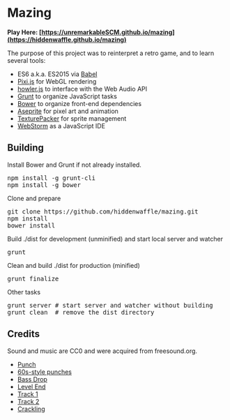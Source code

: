 # Mazing

**Play Here: [https://unremarkableSCM.github.io/mazing](https://hiddenwaffle.github.io/mazing)**

The purpose of this project was to reinterpret a retro game, and to learn several tools:
* ES6 a.k.a. ES2015 via [Babel](https://babeljs.io/)
* [Pixi.js](http://www.pixijs.com/) for WebGL rendering
* [howler.js](https://github.com/goldfire/howler.js/) to interface with the Web Audio API
* [Grunt](http://gruntjs.com/) to organize JavaScript tasks
* [Bower](http://bower.io/) to organize front-end dependencies
* [Aseprite](http://www.aseprite.org/) for pixel art and animation
* [TexturePacker](https://www.codeandweb.com/texturepacker) for sprite management
* [WebStorm](https://www.jetbrains.com/webstorm/) as a JavaScript IDE

## Building

Install Bower and Grunt if not already installed.
<pre>
npm install -g grunt-cli
npm install -g bower
</pre>

Clone and prepare
<pre>
git clone https://github.com/hiddenwaffle/mazing.git
npm install
bower install
</pre>

Build ./dist for development (unminified) and start local server and watcher
<pre>
grunt
</pre>

Clean and build ./dist for production (minified)
<pre>
grunt finalize
</pre>

Other tasks
<pre>
grunt server # start server and watcher without building
grunt clean  # remove the dist directory
</pre>

## Credits

Sound and music are CC0 and were acquired from freesound.org.
* [Punch](http://www.freesound.org/people/Ekokubza123/sounds/104183/)
* [60s-style punches](http://www.freesound.org/people/karjo238/sounds/278210/)
* [Bass Drop](http://www.freesound.org/people/Stereo%20Surgeon/sounds/261205/)
* [Level End](http://www.freesound.org/people/bombstu/sounds/159081/)
* [Track 1](http://www.freesound.org/people/DraKounet/sounds/324379/)
* [Track 2](http://www.freesound.org/people/DraKounet/sounds/324377/)
* [Crackling](http://www.freesound.org/people/painmooser/sounds/168949/)
